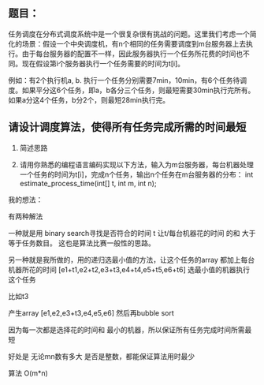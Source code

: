 ## 题目：

任务调度在分布式调度系统中是一个很复杂很有挑战的问题。这里我们考虑一个简化的场景：假设一个中央调度机，有n个相同的任务需要调度到m台服务器上去执行。由于每台服务器的配置不一样，因此服务器执行一个任务所花费的时间也不同。现在假设第i个服务器执行一个任务需要的时间为t[i]。

例如：有2个执行机a, b. 执行一个任务分别需要7min，10min，有6个任务待调度。如果平分这6个任务，即a，b各分三个任务，则最短需要30min执行完所有。如果a分这4个任务，b分2个，则最短28min执行完。

## 请设计调度算法，使得所有任务完成所需的时间最短

1) 简述思路

2) 请用你熟悉的编程语言编码实现以下方法，输入为m台服务器，每台机器处理一个任务的时间为t[i]，完成n个任务，输出n个任务在m台服务器的分布：
int estimate_process_time(int[] t, int m, int n);


我的想法：

有两种解法 

一种就是用 binary search寻找是否符合的时间 t 让t/每台机器花的时间 的和 大于等于任务数目。 这也是算法比赛一般性的思路。

另一种就是我所做的，用的递归选最小值的方法，让这个任务的array 都加上每台机器所花的时间 
[e1+t1,e2+t2,e3+t3,e4+t4,e5+t5,e6+t6] 选最小值的机器执行这个任务

比如t3 

产生array [e1,e2,e3+t3,e4,e5,e6] 然后再bubble sort

因为每一次都是选择花的时间和 最小的机器，所以保证所有任务完成时间所需最短

好处是 无论mn数有多大 是否是整数，都能保证算法用时最少

算法 O(m*n)